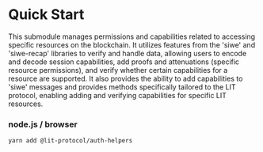 # Quick Start

This submodule manages permissions and capabilities related to accessing specific resources on the blockchain. It utilizes features from the 'siwe' and 'siwe-recap' libraries to verify and handle data, allowing users to encode and decode session capabilities, add proofs and attenuations (specific resource permissions), and verify whether certain capabilities for a resource are supported. It also provides the ability to add capabilities to 'siwe' messages and provides methods specifically tailored to the LIT protocol, enabling adding and verifying capabilities for specific LIT resources.

### node.js / browser

```
yarn add @lit-protocol/auth-helpers
```


